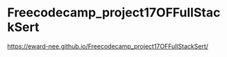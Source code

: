 # Freecodecamp_project17OFFullStackSert

https://eward-nee.github.io/Freecodecamp_project17OFFullStackSert/
